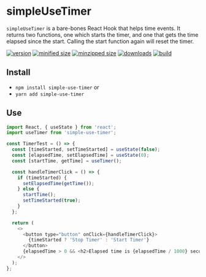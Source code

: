 # simpleUseTimer

`simpleUseTimer` is a bare-bones React Hook that helps time events.  It returns two functions, one which starts the timer, and one that gets the time elapsed since the start.  Calling the start function again will reset the timer.

[![version](https://img.shields.io/npm/v/simple-user-timer.svg)](https://www.npmjs.com/package/simple-user-timer)
[![minified size](https://img.shields.io/bundlephobia/min/simple-user-timer.svg)](https://www.npmjs.com/package/simple-user-timer)
[![minzipped size](https://img.shields.io/bundlephobia/minzip/simple-user-timer.svg)](https://www.npmjs.com/package/simple-user-timer)
[![downloads](https://img.shields.io/npm/dt/simple-user-timer.svg)](https://www.npmjs.com/package/simple-user-timer)
[![build](https://api.travis-ci.com/CharlesStover/simple-user-timer.svg)](https://travis-ci.com/CharlesStover/simple-user-timer/)

## Install

* `npm install simple-use-timer` or
* `yarn add simple-use-timer`

## Use

```JavaScript
import React, { useState } from 'react';
import useTimer from 'simple-use-timer';

const TimerTest = () => {
  const [timeStarted, setTimeStarted] = useState(false);
  const [elapsedTime, setElapsedTime] = useState(0);
  const [startTime, getTime] = useTimer();

  const handleTimerClick = () => {
    if (timeStarted) {
      setElapsedTime(getTime());
    } else {
      startTime();
      setTimeStarted(true);
    }
  };

  return (
    <>
      <button type="button" onClick={handleTimerClick}>
        {timeStarted ? 'Stop Timer' : 'Start Timer'}
      </button>
      {elapsedTime > 0 && <h2>Elapsed time is {elapsedTime / 1000} seconds</h2>}
    </>
  );
};
```

